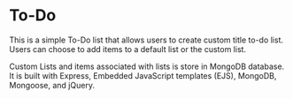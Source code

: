 # To-Do
This is a simple To-Do list that allows users to create custom title to-do list.
Users can choose to add items to a default list or the custom list.

Custom Lists and items associated with lists is store in MongoDB database. 
It is built with Express, Embedded JavaScript templates (EJS), MongoDB, Mongoose, and jQuery.

